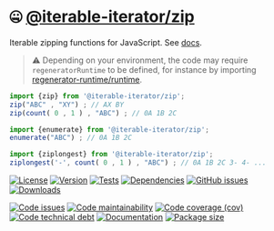 :zipper_mouth_face: [@iterable-iterator/zip](https://iterable-iterator.github.io/zip)
==

Iterable zipping functions for JavaScript.
See [docs](https://iterable-iterator.github.io/zip/index.html).

> :warning: Depending on your environment, the code may require
> `regeneratorRuntime` to be defined, for instance by importing
> [regenerator-runtime/runtime](https://www.npmjs.com/package/regenerator-runtime).

```js
import {zip} from '@iterable-iterator/zip';
zip("ABC" , "XY") ; // AX BY
zip(count( 0 , 1 ) , "ABC") ; // 0A 1B 2C

import {enumerate} from '@iterable-iterator/zip';
enumerate("ABC") ; // 0A 1B 2C

import {ziplongest} from '@iterable-iterator/zip';
ziplongest('-', count( 0 , 1 ) , "ABC") ; // 0A 1B 2C 3- 4- ...
```

[![License](https://img.shields.io/github/license/iterable-iterator/zip.svg)](https://raw.githubusercontent.com/iterable-iterator/zip/main/LICENSE)
[![Version](https://img.shields.io/npm/v/@iterable-iterator/zip.svg)](https://www.npmjs.org/package/@iterable-iterator/zip)
[![Tests](https://img.shields.io/github/workflow/status/iterable-iterator/zip/ci:cover?event=push&label=tests)](https://github.com/iterable-iterator/zip/actions/workflows/ci:cover.yml?query=branch:main)
[![Dependencies](https://img.shields.io/librariesio/github/iterable-iterator/zip.svg)](https://github.com/iterable-iterator/zip/network/dependencies)
[![GitHub issues](https://img.shields.io/github/issues/iterable-iterator/zip.svg)](https://github.com/iterable-iterator/zip/issues)
[![Downloads](https://img.shields.io/npm/dm/@iterable-iterator/zip.svg)](https://www.npmjs.org/package/@iterable-iterator/zip)

[![Code issues](https://img.shields.io/codeclimate/issues/iterable-iterator/zip.svg)](https://codeclimate.com/github/iterable-iterator/zip/issues)
[![Code maintainability](https://img.shields.io/codeclimate/maintainability/iterable-iterator/zip.svg)](https://codeclimate.com/github/iterable-iterator/zip/trends/churn)
[![Code coverage (cov)](https://img.shields.io/codecov/c/gh/iterable-iterator/zip/main.svg)](https://codecov.io/gh/iterable-iterator/zip)
[![Code technical debt](https://img.shields.io/codeclimate/tech-debt/iterable-iterator/zip.svg)](https://codeclimate.com/github/iterable-iterator/zip/trends/technical_debt)
[![Documentation](https://iterable-iterator.github.io/zip/badge.svg)](https://iterable-iterator.github.io/zip/source.html)
[![Package size](https://img.shields.io/bundlephobia/minzip/@iterable-iterator/zip)](https://bundlephobia.com/result?p=@iterable-iterator/zip)
